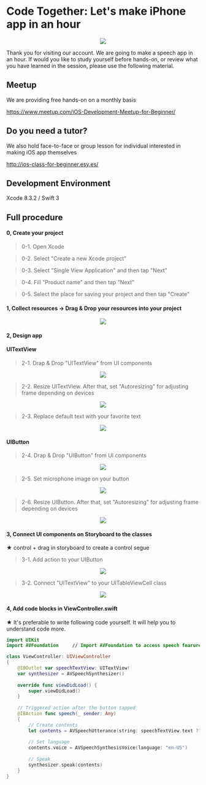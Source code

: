 # Code Together: Let's make iPhone app in an hour

  <div style="text-align:center"><img src ="https://github.com/iosClassForBeginner/speech-en/blob/master/resources/sample.png" /></div>

  Thank you for visiting our account. We are going to make a speech app in an hour. If would you like to study yourself before hands-on, or review what you have learned in the session, please use the following material.

## Meetup
We are providing free hands-on on a monthly basis

https://www.meetup.com/iOS-Development-Meetup-for-Beginner/

## Do you need a tutor?
We also hold face-to-face or group lesson for individual interested in making iOS app themselves

http://ios-class-for-beginner.esy.es/

## Development Environment
  Xcode 8.3.2 / Swift 3

## Full procedure

#### 0, Create your project

> 0-1. Open Xcode 

> 0-2. Select "Create a new Xcode project"

> 0-3. Select "Single View Application" and then tap "Next"

> 0-4. Fill "Product name" and then tap "Next"

> 0-5. Select the place for saving your project and then tap "Create"

#### 1, Collect resources → Drag & Drop your resources into your project
  
  <div style="text-align:center"><img src ="https://github.com/iosClassForBeginner/speech-en/blob/master/resources/0.gif" /></div>

#### 2, Design app
#### UITextView
> 2-1. Drap & Drop "UITextView" from UI components
  
  <div style="text-align:center"><img src ="https://github.com/iosClassForBeginner/speech-en/blob/master/resources/1-1.gif" /></div>

> 2-2. Resize UITextView. After that, set "Autoresizing" for adjusting frame depending on devices
  
  <div style="text-align:center"><img src ="https://github.com/iosClassForBeginner/speech-en/blob/master/resources/1-2.gif" /></div>

> 2-3. Replace default text with your favorite text
  
  <div style="text-align:center"><img src ="https://github.com/iosClassForBeginner/speech-en/blob/master/resources/1-3.gif" /></div>

#### UIButton
> 2-4. Drap & Drop "UIButton" from UI components

  <div style="text-align:center"><img src ="https://github.com/iosClassForBeginner/speech-en/blob/master/resources/2-1.gif" /></div>
  
> 2-5. Set microphone image on your button

  <div style="text-align:center"><img src ="https://github.com/iosClassForBeginner/speech-en/blob/master/resources/2-2.gif" /></div>

> 2-6. Resize UIButton. After that, set "Autoresizing" for adjusting frame depending on devices

  <div style="text-align:center"><img src ="https://github.com/iosClassForBeginner/speech-en/blob/master/resources/2-3.gif" /></div>

#### 3, Connect UI components on Storyboard to the classes
  
  ★  control + drag in storyboard to create a control segue
  
  > 3-1. Add action to your UIButton
  <div style="text-align:center"><img src ="https://github.com/iosClassForBeginner/speech-en/blob/master/resources/3-1.gif" /></div>
  
  > 3-2. Connect "UITextView" to your UITableViewCell class
  <div style="text-align:center"><img src ="https://github.com/iosClassForBeginner/speech-en/blob/master/resources/3-2.gif" /></div>

#### 4, Add code blocks in ViewController.swift

★ It's preferable to write following code yourself. It will help you to understand code more.

```Swift  
import UIKit
import AVFoundation     // Import AVFoundation to access speech fearure

class ViewController: UIViewController
{
    @IBOutlet var speechTextView: UITextView!
    var synthesizer = AVSpeechSynthesizer()
    
    override func viewDidLoad() {
        super.viewDidLoad()
    }
    
    // Triggered action after the button tapped
    @IBAction func speech(_ sender: Any)
    {
        // Create contents
        let contents = AVSpeechUtterance(string: speechTextView.text ?? "")
        
        // Set language
        contents.voice = AVSpeechSynthesisVoice(language: "en-US")
        
        // Speak
        synthesizer.speak(contents)
    }
}
```
